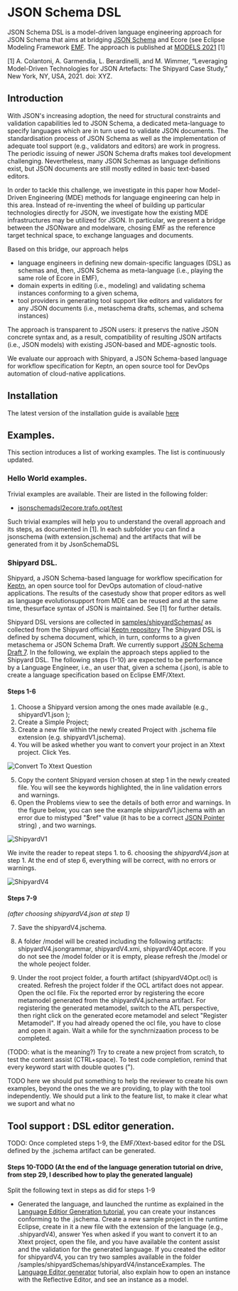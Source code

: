 # JSON Schema DSL


JSON Schema DSL is a model-driven language engineering approach for JSON Schema that aims at bridging [JSON Schema](https://json-schema.org/) and Ecore (see Eclipse Modeling Framework [EMF](https://www.eclipse.org/modeling/emf/). 
The approach is published at [MODELS 2021](https://conf.researchr.org/home/models-2021) [1]


[1] A. Colantoni, A. Garmendia, L. Berardinelli, and M. Wimmer, “Leveraging Model-Driven Technologies for JSON Artefacts: The Shipyard Case Study,” New York, NY, USA, 2021. doi: XYZ.


## Introduction


With JSON's increasing adoption, the need for structural constraints and validation capabilities led to JSON Schema, a dedicated meta-language to specify languages which are in turn used to validate JSON documents. 
The standardisation process of JSON Schema as well as the implementation of adequate tool support (e.g., validators and editors) are work in progress. 
The periodic issuing of newer JSON Schema drafts makes tool development challenging. Nevertheless, many JSON Schemas as language definitions exist, but JSON documents are still mostly edited in basic text-based editors.   


In order to tackle this challenge, we investigate in this paper how Model-Driven Engineering (MDE) methods for language engineering can help in this area. 
Instead of re-inventing the wheel of building up particular technologies directly for JSON, we investigate how the existing MDE infrastructures may be utilized for JSON. 
In particular, we present a bridge between the JSONware and modelware, chosing EMF as the reference target technical space, to exchange languages and documents. 


Based on this bridge, our approach helps 
- language engineers in defining new domain-specific languages (DSL) as schemas and, then, JSON Schema as meta-language (i.e., playing the same role of Ecore in EMF),
- domain experts in editing (i.e., modeling) and validating schema instances conforming to a given schema,
- tool providers in generating tool support like editors and validators for any JSON documents (i.e., metaschema drafts, schemas, and schema instances)


The approach is transparent to JSON users: it preservs the native JSON concrete syntax and, as a result, compatibility of resulting JSON artifacts (i.e., JSON models) with existing JSON-based and MDE-agnostic tools.


We evaluate our approach with Shipyard, a JSON Schema-based language for workflow specification for Keptn, an open source tool for DevOps automation of cloud-native applications.




## Installation


The latest version of the installation guide is available [here](tutorials/JSchemaDSLInstallationTutorial.pdf)




## Examples.
This section introduces a list of working examples. The list is continuously updated.


### Hello World examples. 
Trivial examples are available. Their are listed in the following folder:
- [jsonschemadsl2ecore.trafo.opt/test](jsonschemadsl2ecore.trafo.opt/test)

Such trivial examples will help you to understand the overall approach and its steps, as documented in [1]. In each subfolder you can find a jsonschema (with extension.jschema)
and the artifacts that will be generated from it by JsonSchemaDSL


### Shipyard DSL.
Shipyard, a JSON Schema-based language for workflow specification for [Keptn](https://keptn.sh/), an open source tool for DevOps automation  of  cloud-native  applications.  The  results  of  the  casestudy  show  that  proper  editors  as  well  as  language  evolutionsupport  from  MDE  can  be  reused  and  at  the  same  time,  thesurface  syntax  of  JSON  is  maintained. See [1] for further details.


Shipyard DSL versions are collected in [samples/shipyardSchemas/](samples/shipyardSchemas/) as collected from the Shipyard official [Keptn repository](https://github.com/keptn/spec/blob/master/shipyard.md)
The Shipyard DSL is defined by schema document, which, in turn, conforms to a given metaschema or JSON Schema Draft. We currently support [JSON Schema Draft 7](https://json-schema.org/).
In the following, we explain the approach steps applied to the Shipyard DSL.
The following steps (1-10) are expected to be performance by a Language Engineer, i.e., an user that, given a schema (.json), is able to create a language specification based on Eclipse EMF/Xtext.


#### Steps 1-6


1. Choose a Shipyard version among the ones made available (e.g., shipyardV1.json );
2. Create a Simple Project; 
3. Create a new file within the newly created Project with .jschema file extension (e.g. shipyardV1.jschema). 
4. You will be asked whether you want to convert your project in an Xtext project. Click Yes.


![Convert To Xtext Question](tutorials/img/convertXtextPropject.PNG)  


5. Copy the content Shipyard version chosen at step 1  in the newly created file. You will see the keywords highlighted, the in line validation errors and warnings. 
6. Open the  Problems view to see the details of both error and warnings.  In the figure below, you can see the example shipyardV1.jschema with an error due to mistyped "$ref"  value (it has to be a correct [JSON Pointer](https://datatracker.ietf.org/doc/html/rfc6901) string) , and two warnings. 


![ShipyardV1](tutorials/img/shipyardV1.PNG) 


We invite the reader to repeat steps 1. to 6. choosing the *shipyardV4.json* at step 1. 
At the end of step 6, everything will be correct, with no errors or warnings.


![ShipyardV4](tutorials/img/shipyardV4.PNG) 


#### Steps 7-9
*(after choosing shipyardV4.json at step 1)*

7. Save the shipyardV4.jschema. 
9. A folder /model will be created including the following artifacts: shipyardV4.jsongrammar, shipyardV4.xmi, shipyardV4Opt.ecore. If you do not see the /model folder or it is empty, please refresh the /model or the whole peoject folder. 

10. Under the root project folder, a fourth artifact (shipyardV4Opt.ocl) is created. Refresh the project folder if the OCL artifact does not appear. Open the ocl file. Fix the reported error by registering the ecore metamodel generated from the shipyardV4.jschema artifact. For registering the generated metamodel, switch to the ATL perspective, then right click on the generated ecore metamodel and select "Register Metamodel". If you had already opened the ocl file, you have to close and open it again.  Wait a while for the synchrnizaation process to be completed. 


(TODO: what is the meaning?)
Try to create a new project from scratch, to test the content assist (CTRL+space). To test code completion, remind that every keyword start with double quotes ("). 

TODO here we should put something to help the reviewer to create his own examples, beyond the ones the we are providing, to play with the tool independently.
We should put a link to the feature list, to make it clear what we suport and what no



## Tool support : DSL editor generation.

TODO: Once completed steps 1-9, the EMF/Xtext-based editor for the DSL defined by the .jschema artifact can be generated.

#### Steps 10-TODO (At the end of the language generation tutorial on drive, from step 29, I described how to play the generated languale)
Split the following text in steps as did for steps 1-9

- Generated  the language, and launched the runtime as explained in the [Language Editior Generation tutorial](TODO),
you can create your instances conforming to the .jschema.
Create a new sample project in the runtime Eclipse, create in it a new file with the extension of the language (e.g., .shipyardV4), answer Yes when asked if you want to convert it to an Xtext project,
open the file, and you have available the content assist and the validation for the generated language.
If you created the editor for shipyardV4, you can try two samples available in the folder /samples/shipyardSchemas/shipyardV4/instanceExamples.
The [Language Editor generator](tutorials/LanguageEditorGeneration.pdf) tutorial, also explain how to open an instance with the Reflective Editor, and see an instance as a model.


